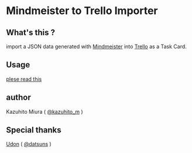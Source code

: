 Mindmeister to Trello Importer
==========================

## What's this ?

import a JSON data generated with [Mindmeister](https://www.mindmeister.com/) into [Trello](https://trello.com/) as a Task Card.

## Usage

[plese read this](http://kazuhito-m.github.io/tech/2015/11/02/mindmeister2trello-importer/)

## author

Kazuhito Miura ( [@kazuhito_m](https://twitter.com/kazuhito_m "kazuhito_m on Twitter") )

## Special thanks

[Udon](https://github.com/datsuns) ( [@datsuns](https://twitter.com/datsuns) )
